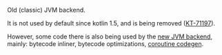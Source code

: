 Old (classic) JVM backend.

It is not used by default since kotlin 1.5, and is being removed ([KT-71197](https://youtrack.jetbrains.com/issue/KT-71197/Remove-old-JVM-backend-code-and-tests)).

However, some code there is also being used by the [new JVM backend](../ir/backend.jvm), mainly: bytecode inliner, bytecode optimizations, [coroutine codegen](src/org/jetbrains/kotlin/codegen/coroutines/coroutines-codegen.md).